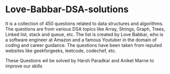 # Love-Babbar-DSA-solutions
It is a collection of 450 questions related to data structures and algorithms. The questions are from various DSA topics like Array, Strings, Graph, Trees, Linked list, stack and queue, etc.  The list is created by Love Babbar, who is a software engineer at Amazon and a famous Youtuber in the domain of coding and career guidance. The questions have been taken from reputed websites like geekforgeeks, leetcode, codechef, etc.

These Questions wil be solved by Harsh Paradkar and Aniket Marne to improve our skills
